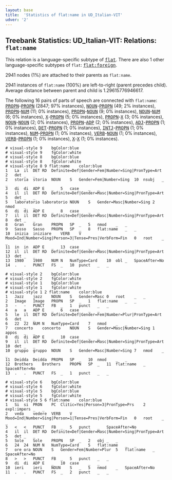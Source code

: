 ```yaml
---
layout: base
title:  'Statistics of flat:name in UD_Italian-VIT'
udver: '2'
---
```


## Treebank Statistics: UD_Italian-VIT: Relations: `flat:name`

This relation is a language-specific subtype of <tt><a href="it_vit-dep-flat.html">flat</a></tt>.
There are also 1 other language-specific subtypes of `flat`: <tt><a href="it_vit-dep-flat-foreign.html">flat:foreign</a></tt>.

2941 nodes (1%) are attached to their parents as `flat:name`.

2941 instances of `flat:name` (100%) are left-to-right (parent precedes child).
Average distance between parent and child is 1.29615776946617.

The following 16 pairs of parts of speech are connected with `flat:name`: <tt><a href="it_vit-pos-PROPN.html">PROPN</a></tt>-<tt><a href="it_vit-pos-PROPN.html">PROPN</a></tt> (2847; 97% instances), <tt><a href="it_vit-pos-NOUN.html">NOUN</a></tt>-<tt><a href="it_vit-pos-PROPN.html">PROPN</a></tt> (49; 2% instances), <tt><a href="it_vit-pos-PROPN.html">PROPN</a></tt>-<tt><a href="it_vit-pos-NUM.html">NUM</a></tt> (11; 0% instances), <tt><a href="it_vit-pos-PROPN.html">PROPN</a></tt>-<tt><a href="it_vit-pos-NOUN.html">NOUN</a></tt> (9; 0% instances), <tt><a href="it_vit-pos-NOUN.html">NOUN</a></tt>-<tt><a href="it_vit-pos-NUM.html">NUM</a></tt> (6; 0% instances), <tt><a href="it_vit-pos-X.html">X</a></tt>-<tt><a href="it_vit-pos-PROPN.html">PROPN</a></tt> (5; 0% instances), <tt><a href="it_vit-pos-PROPN.html">PROPN</a></tt>-<tt><a href="it_vit-pos-X.html">X</a></tt> (3; 0% instances), <tt><a href="it_vit-pos-NOUN.html">NOUN</a></tt>-<tt><a href="it_vit-pos-NOUN.html">NOUN</a></tt> (2; 0% instances), <tt><a href="it_vit-pos-PROPN.html">PROPN</a></tt>-<tt><a href="it_vit-pos-ADP.html">ADP</a></tt> (2; 0% instances), <tt><a href="it_vit-pos-ADJ.html">ADJ</a></tt>-<tt><a href="it_vit-pos-PROPN.html">PROPN</a></tt> (1; 0% instances), <tt><a href="it_vit-pos-DET.html">DET</a></tt>-<tt><a href="it_vit-pos-PROPN.html">PROPN</a></tt> (1; 0% instances), <tt><a href="it_vit-pos-INTJ.html">INTJ</a></tt>-<tt><a href="it_vit-pos-PROPN.html">PROPN</a></tt> (1; 0% instances), <tt><a href="it_vit-pos-NUM.html">NUM</a></tt>-<tt><a href="it_vit-pos-PROPN.html">PROPN</a></tt> (1; 0% instances), <tt><a href="it_vit-pos-VERB.html">VERB</a></tt>-<tt><a href="it_vit-pos-NOUN.html">NOUN</a></tt> (1; 0% instances), <tt><a href="it_vit-pos-VERB.html">VERB</a></tt>-<tt><a href="it_vit-pos-PROPN.html">PROPN</a></tt> (1; 0% instances), <tt><a href="it_vit-pos-X.html">X</a></tt>-<tt><a href="it_vit-pos-X.html">X</a></tt> (1; 0% instances).


~~~ conllu
# visual-style 9	bgColor:blue
# visual-style 9	fgColor:white
# visual-style 8	bgColor:blue
# visual-style 8	fgColor:white
# visual-style 8 9 flat:name	color:blue
1	La	il	DET	RD	Definite=Def|Gender=Fem|Number=Sing|PronType=Art	2	det	_	_
2	storia	storia	NOUN	S	Gender=Fem|Number=Sing	10	nsubj	_	_
3	di	di	ADP	E	_	5	case	_	_
4	il	il	DET	RD	Definite=Def|Gender=Masc|Number=Sing|PronType=Art	5	det	_	_
5	laboratorio	laboratorio	NOUN	S	Gender=Masc|Number=Sing	2	nmod	_	_
6	di	di	ADP	E	_	8	case	_	_
7	il	il	DET	RD	Definite=Def|Gender=Masc|Number=Sing|PronType=Art	8	det	_	_
8	Gran	Gran	PROPN	SP	_	5	nmod	_	_
9	Sasso	Sasso	PROPN	SP	_	8	flat:name	_	_
10	inizia	iniziare	VERB	V	Mood=Ind|Number=Sing|Person=3|Tense=Pres|VerbForm=Fin	0	root	_	_
11	in	in	ADP	E	_	13	case	_	_
12	il	il	DET	RD	Definite=Def|Gender=Masc|Number=Sing|PronType=Art	13	det	_	_
13	1980	1980	NUM	N	NumType=Card	10	obl	_	SpaceAfter=No
14	.	.	PUNCT	FS	_	10	punct	_	_

~~~


~~~ conllu
# visual-style 2	bgColor:blue
# visual-style 2	fgColor:white
# visual-style 1	bgColor:blue
# visual-style 1	fgColor:white
# visual-style 1 2 flat:name	color:blue
1	Jazz	jazz	NOUN	S	Gender=Masc	0	root	_	_
2	Image	Image	PROPN	SP	_	1	flat:name	_	_
3	-	-	PUNCT	FB	_	1	punct	_	_
4	a	a	ADP	E	_	6	case	_	_
5	le	il	DET	RD	Definite=Def|Gender=Fem|Number=Plur|PronType=Art	6	det	_	_
6	22	22	NUM	N	NumType=Card	7	nmod	_	_
7	concerto	concerto	NOUN	S	Gender=Masc|Number=Sing	1	appos	_	_
8	di	di	ADP	E	_	10	case	_	_
9	il	il	DET	RD	Definite=Def|Gender=Masc|Number=Sing|PronType=Art	10	det	_	_
10	gruppo	gruppo	NOUN	S	Gender=Masc|Number=Sing	7	nmod	_	_
11	Deidda	Deidda	PROPN	SP	_	10	nmod	_	_
12	Brothers	Brothers	PROPN	SP	_	11	flat:name	_	SpaceAfter=No
13	.	.	PUNCT	FS	_	1	punct	_	_

~~~


~~~ conllu
# visual-style 6	bgColor:blue
# visual-style 6	fgColor:white
# visual-style 5	bgColor:blue
# visual-style 5	fgColor:white
# visual-style 5 6 flat:name	color:blue
1	Si	si	PRON	PC	Clitic=Yes|Person=3|PronType=Prs	2	expl:impers	_	_
2	veda	vedere	VERB	V	Mood=Ind|Number=Sing|Person=1|Tense=Pres|VerbForm=Fin	0	root	_	_
3	<	<	PUNCT	FB	_	5	punct	_	SpaceAfter=No
4	il	il	DET	RD	Definite=Def|Gender=Masc|Number=Sing|PronType=Art	5	det	_	_
5	Sole	Sole	PROPN	SP	_	2	obj	_	_
6	24	24	NUM	N	NumType=Card	5	flat:name	_	_
7	ore	ora	NOUN	S	Gender=Fem|Number=Plur	5	flat:name	_	SpaceAfter=No
8	>	>	PUNCT	FB	_	5	punct	_	_
9	di	di	ADP	E	_	10	case	_	_
10	ieri	ieri	NOUN	S	_	5	nmod	_	SpaceAfter=No
11	.	.	PUNCT	FS	_	2	punct	_	_

~~~


